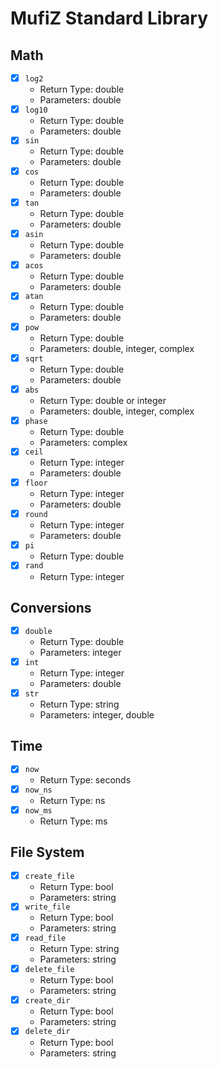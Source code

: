 # MufiZ Standard Library

## Math

- [X] `log2`
  - Return Type: double
  - Parameters: double
- [X] `log10`
  - Return Type: double
  - Parameters: double
- [X] `sin`
  - Return Type: double
  - Parameters: double
- [X] `cos`
  - Return Type: double
  - Parameters: double
- [X] `tan`
  - Return Type: double
  - Parameters: double
- [X] `asin`
  - Return Type: double
  - Parameters: double
- [X] `acos`
  - Return Type: double
  - Parameters: double
- [X] `atan`
  - Return Type: double
  - Parameters: double
- [X] `pow`
  - Return Type: double
  - Parameters: double, integer, complex
- [X] `sqrt`
  - Return Type: double
  - Parameters: double
- [X] `abs`
  - Return Type: double or integer
  - Parameters: double, integer, complex
- [X] `phase`
  - Return Type: double
  - Parameters: complex
- [X] `ceil`
  - Return Type: integer
  - Parameters: double
- [X] `floor`
  - Return Type: integer
  - Parameters: double
- [X] `round`
  - Return Type: integer
  - Parameters: double
- [X] `pi`
  - Return Type: double
- [X] `rand`
  - Return Type: integer

## Conversions

- [X] `double`
  - Return Type: double
  - Parameters: integer
- [X] `int`
  - Return Type: integer
  - Parameters: double
- [X] `str`
  - Return Type: string
  - Parameters: integer, double

## Time

- [X] `now`
  - Return Type: seconds
- [X] `now_ns`
  - Return Type: ns
- [X] `now_ms`
  - Return Type: ms

## File System

- [X] `create_file`
  - Return Type: bool
  - Parameters: string
- [X] `write_file`
  - Return Type: bool
  - Parameters: string
- [X] `read_file`
  - Return Type: string
  - Parameters: string
- [X] `delete_file`
  - Return Type: bool
  - Parameters: string
- [X] `create_dir`
  - Return Type: bool
  - Parameters: string
- [X] `delete_dir`
  - Return Type: bool
  - Parameters: string

